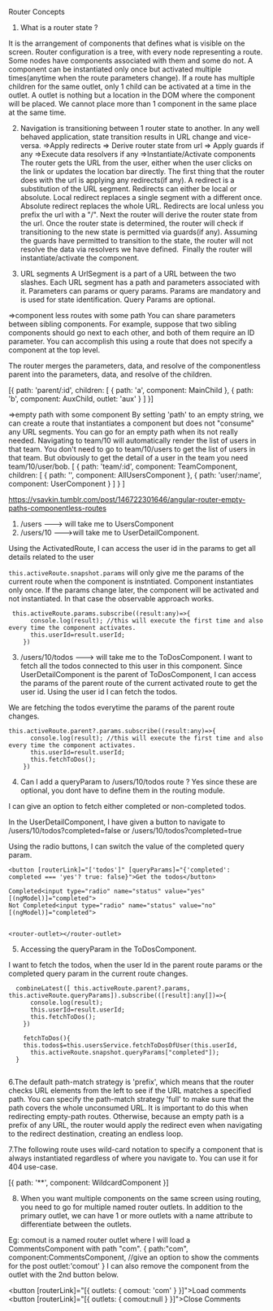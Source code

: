 Router Concepts
1. What is a router state ?

It is the arrangement of components that defines what is visible on the screen. Router configuration is a tree, with every node representing a route. Some nodes have components associated with them and some do not.
A component can be instantiated only once but activated multiple times(anytime when the route parameters change).
If a route has multiple children for the same outlet, only 1 child can be activated at a time in the outlet. A outlet is nothing but a location in the DOM where the component will be placed. We cannot place more than 1 component in the same place at the same time.

2. Navigation is transitioning between 1 router state to another. In any well behaved application, state transition results in URL change and vice- versa.
=>Apply redirects
=> Derive router state from url
=> Apply guards if any
=>Execute data resolvers if any
=>Instantiate/Activate components
The router gets the URL from the user, either when the user clicks on the link or updates the location bar directly. The first thing that the router does with the url is applying any redirects(if any).
A redirect is a substitution of the URL segment. Redirects can either be local or absolute. Local redirect replaces a single segment with a different once. Absolute redirect replaces the whole URL. Redirects are local unless you prefix the url with a "/".
Next the router will derive the router state from the url. Once the router state is determined, the router will check if transitioning to the new state is permitted via guards(if any).
Assuming the guards have permitted to transition to the state, the router will not resolve the data via resolvers we have defined. 
Finally the router will instantiate/activate the component.

3. URL segments
A UrlSegment is a part of a URL between the two slashes. Each URL segment has a path and parameters associated with it. Parameters can params or query params. Params are mandatory and is used for state identification. Query Params are optional.

=>component less routes with some path
You can share parameters between sibling components. For example, suppose that two sibling components should go next to each other, and both of them require an ID parameter. You can accomplish this using a route that does not specify a component at the top level.

The router merges the parameters, data, and resolve of the componentless parent into the parameters, data, and resolve of the children.

[{
   path: 'parent/:id',
   children: [
     { path: 'a', component: MainChild },
     { path: 'b', component: AuxChild, outlet: 'aux' }
   ]
}]

=>empty path with some component
By setting 'path' to an empty string, we can create a route that instantiates a component but does not "consume" any URL segments.
You can go for an empty path when its not really needed. Navigating to team/10 will automatically render the list of users in that team. You don't need to go to team/10/users to get the list of users in that team. But obviously to get the detail of a user in the team you need team/10/user/bob.
[ { path: 'team/:id', component: TeamComponent, children: [ { path: '', component: AllUsersComponent }, { path: 'user/:name', component: UserComponent } ] } ]

https://vsavkin.tumblr.com/post/146722301646/angular-router-empty-paths-componentless-routes


1. /users ---> will take me to UsersComponent
2. /users/10 --->will take me to UserDetailComponent.

Using the ActivatedRoute, I can access the user id in the params to get all details related to the
user

```this.activeRoute.snapshot.params```
will only give me the params of the current route when the component is instntiated.
Component instantiates only once.
If the params change later, the component will be activated and not instantiated. In that case the observable approach works.

```
 this.activeRoute.params.subscribe((result:any)=>{
      console.log(result); //this will execute the first time and also every time the component activates.
      this.userId=result.userId;
    })
```

3. /users/10/todos ---> will take me to the ToDosComponent.
I want to fetch all the todos connected to this user in this component.
Since UserDetailComponent is the parent of ToDosComponent, I can access the params
of the parent route of the current activated route to get the user id.
Using the user id I can fetch the todos.

We are fetching the todos everytime the params of the parent route changes.

``` 
this.activeRoute.parent?.params.subscribe((result:any)=>{
      console.log(result); //this will execute the first time and also every time the component activates.
      this.userId=result.userId;
      this.fetchToDos();
    }) 
```

4. Can I add a queryParam to /users/10/todos route ? Yes since these are optional, you dont have to define
them in the routing module.

I can give an option to fetch either completed or non-completed todos.

In the UserDetailComponent, I have given a button to navigate to /users/10/todos?completed=false or
/users/10/todos?completed=true

Using the radio buttons, I can switch the value of the completed query param.

```
<button [routerLink]="['todos']" [queryParams]="{'completed': completed === 'yes'? true: false}">Get the todos</button>

Completed<input type="radio" name="status" value="yes" [(ngModel)]="completed">
Not Completed<input type="radio" name="status" value="no" [(ngModel)]="completed">


<router-outlet></router-outlet>

```

5. Accessing the queryParam in the ToDosComponent.

I want to fetch the todos, when the user Id in the parent route params or the completed query param
in the current route changes.

```
  combineLatest([ this.activeRoute.parent?.params, this.activeRoute.queryParams]).subscribe(([result]:any[])=>{
      console.log(result);
      this.userId=result.userId;
      this.fetchToDos();
    })

    fetchToDos(){
    this.todos$=this.usersService.fetchToDosOfUser(this.userId,
      this.activeRoute.snapshot.queryParams["completed"]);
  }


```

6.The default path-match strategy is 'prefix', which means that the router checks URL elements from the left to see if the URL matches a specified path. You can specify the path-match strategy 'full' to make sure that the path covers the whole unconsumed URL. It is important to do this when redirecting empty-path routes. Otherwise, because an empty path is a prefix of any URL, the router would apply the redirect even when navigating to the redirect destination, creating an endless loop.

7.The following route uses wild-card notation to specify a component that is always instantiated regardless of where you navigate to. You can use it for 404 use-case.

[{
  path: '**',
  component: WildcardComponent
}]

8. When you want multiple components on the same screen using routing, you need to go for multiple named
router outlets.
In addition to the primary outlet, we can have 1 or more outlets with a name attribute to differentiate
between the outlets.

Eg: comout is a named router outlet where I will load a CommentsComponent with path "com".
 {
                    path:"com",
                    component:CommentsComponent, //give an option to show the comments for the post
                    outlet:'comout'
}
I can also remove the component from the outlet with the 2nd button below.

<button [routerLink]="[{ outlets: { comout: 'com' } }]">Load comments</button>
<button [routerLink]="[{ outlets: { comout:null } }]">Close Comments</button>

<router-outlet name="comout"></router-outlet>
